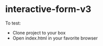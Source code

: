 # interactive-form-v3

To test:

- Clone project to your box
- Open index.html in your favorite browser
